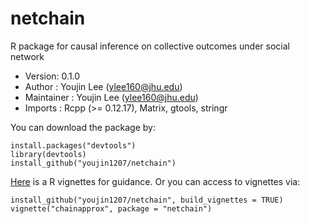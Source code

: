 # netchain
R package for causal inference on collective outcomes under social network

- Version: 0.1.0
- Author : Youjin Lee (<ylee160@jhu.edu>)
- Maintainer : Youjin Lee (<ylee160@jhu.edu>)
- Imports : Rcpp (>= 0.12.17), Matrix, gtools, stringr

You can download the package by:
```
install.packages("devtools")
library(devtools)
install_github("youjin1207/netchain")
```
[Here](https://github.com/youjin1207/netchain/blob/master/vignettes/chainapprox.Rmd) is a R vignettes for guidance. Or you can access to vignettes via:

```
install_github("youjin1207/netchain", build_vignettes = TRUE)
vignette("chainapprox", package = "netchain")
```
